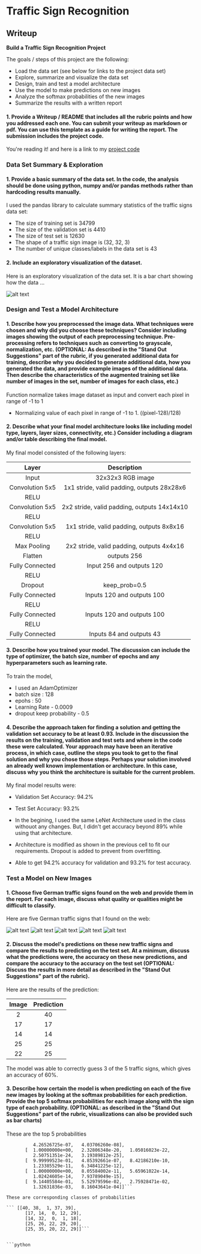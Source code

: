 
# **Traffic Sign Recognition** 

## Writeup

**Build a Traffic Sign Recognition Project**

The goals / steps of this project are the following:
* Load the data set (see below for links to the project data set)
* Explore, summarize and visualize the data set
* Design, train and test a model architecture
* Use the model to make predictions on new images
* Analyze the softmax probabilities of the new images
* Summarize the results with a written report

#### 1. Provide a Writeup / README that includes all the rubric points and how you addressed each one. You can submit your writeup as markdown or pdf. You can use this template as a guide for writing the report. The submission includes the project code.

You're reading it! and here is a link to my [project code](https://github.com/shankarpandala/CarND-Traffic-Sign-Classifier-Project/blob/master/Traffic_Sign_Classifier.ipynb)

### Data Set Summary & Exploration

#### 1. Provide a basic summary of the data set. In the code, the analysis should be done using python, numpy and/or pandas methods rather than hardcoding results manually.

I used the pandas library to calculate summary statistics of the traffic
signs data set:

* The size of training set is 34799
* The size of the validation set is 4410
* The size of test set is 12630
* The shape of a traffic sign image is (32, 32, 3)
* The number of unique classes/labels in the data set is 43

#### 2. Include an exploratory visualization of the dataset.

Here is an exploratory visualization of the data set. It is a bar chart showing how the data ...

![alt text](hist.png)

### Design and Test a Model Architecture

#### 1. Describe how you preprocessed the image data. What techniques were chosen and why did you choose these techniques? Consider including images showing the output of each preprocessing technique. Pre-processing refers to techniques such as converting to grayscale, normalization, etc. (OPTIONAL: As described in the "Stand Out Suggestions" part of the rubric, if you generated additional data for training, describe why you decided to generate additional data, how you generated the data, and provide example images of the additional data. Then describe the characteristics of the augmented training set like number of images in the set, number of images for each class, etc.)

Function normalize takes image dataset as input and convert each pixel in range of -1 to 1

* Normalizing value of each pixel in range of -1 to 1. ((pixel-128)/128)


#### 2. Describe what your final model architecture looks like including model type, layers, layer sizes, connectivity, etc.) Consider including a diagram and/or table describing the final model.

My final model consisted of the following layers:

| Layer         		|     Description	        					| 
|:---------------------:|:---------------------------------------------:| 
| Input         		| 32x32x3 RGB image   							| 
| Convolution 5x5     	| 1x1 stride, valid padding, outputs 28x28x6 	|
| RELU					|												|
| Convolution 5x5     	| 2x2 stride, valid padding, outputs 14x14x10 	|
| RELU					|												|
| Convolution 5x5     	| 1x1 stride, valid padding, outputs 8x8x16 	|
| RELU					|												|
| Max Pooling       	| 2x2 stride, valid padding, outputs 4x4x16 	|
| Flatten				|	outputs 256									|
| Fully Connected     	| Input 256 and outputs 120                 	|
| RELU					|												|
| Dropout				|	keep_prob=0.5								|
| Fully Connected     	| Inputs 120 and outputs 100                 	|
| RELU					|												|
| Fully Connected     	| Inputs 120 and outputs 100                 	|
| RELU					|												|
| Fully Connected     	| Inputs 84 and outputs 43                  	|

#### 3. Describe how you trained your model. The discussion can include the type of optimizer, the batch size, number of epochs and any hyperparameters such as learning rate.

To train the model, 
* I used an AdamOptimizer
* batch size : 128
* epohs : 50
* Learning Rate - 0.0009
* dropout keep probability - 0.5


#### 4. Describe the approach taken for finding a solution and getting the validation set accuracy to be at least 0.93. Include in the discussion the results on the training, validation and test sets and where in the code these were calculated. Your approach may have been an iterative process, in which case, outline the steps you took to get to the final solution and why you chose those steps. Perhaps your solution involved an already well known implementation or architecture. In this case, discuss why you think the architecture is suitable for the current problem.

My final model results were:

* Validation Set Accuracy: 94.2%

* Test Set Accuracy: 93.2%

* In the begining, I used the same LeNet Architecture used in the class withouot any changes. But, I didn't get accuracy beyond 89% while using that architecture.


* Architecture is modified as shown in the previous cell to fit our requirements. Dropout is added to prevent from overfitting.

* Able to get 94.2% accuracy for validation and 93.2% for test accuracy.

### Test a Model on New Images

#### 1. Choose five German traffic signs found on the web and provide them in the report. For each image, discuss what quality or qualities might be difficult to classify.

Here are five German traffic signs that I found on the web:

![alt text](test_images/22.jpg) ![alt text](test_images/14.jpg) ![alt text](test_images/17.jpg) 
![alt text](test_images/2.jpg) ![alt text](test_images/25.jpg)



#### 2. Discuss the model's predictions on these new traffic signs and compare the results to predicting on the test set. At a minimum, discuss what the predictions were, the accuracy on these new predictions, and compare the accuracy to the accuracy on the test set (OPTIONAL: Discuss the results in more detail as described in the "Stand Out Suggestions" part of the rubric).

Here are the results of the prediction:

| Image			        |     Prediction	        					| 
|:---------------------:|:---------------------------------------------:| 
| 2      		        | 40   									        | 
| 17     			    | 17 										    |
| 14					| 14											|
| 25	      		    | 25					 				        |
| 22			        | 25      							            |


The model was able to correctly guess 3 of the 5 traffic signs, which gives an accuracy of 60%. 

#### 3. Describe how certain the model is when predicting on each of the five new images by looking at the softmax probabilities for each prediction. Provide the top 5 softmax probabilities for each image along with the sign type of each probability. (OPTIONAL: as described in the "Stand Out Suggestions" part of the rubric, visualizations can also be provided such as bar charts)

These are the top 5 probabilities

```[[  9.99533057e-01,   3.23854241e-04,   1.42634744e-04,
          4.26526725e-07,   4.03706260e-08],
       [  1.00000000e+00,   2.32806348e-20,   1.05016023e-22,
          2.50751351e-24,   3.19389812e-25],
       [  9.99999523e-01,   4.85392661e-07,   8.42186210e-10,
          1.23385529e-11,   6.34841225e-12],
       [  1.00000000e+00,   8.05584002e-11,   5.65961022e-14,
          1.02424605e-14,   7.93789049e-15],
       [  9.14405584e-01,   5.52979596e-02,   2.75928471e-02,
          1.32631836e-03,   8.16043641e-04]]```
          
These are corresponding classes of probabilities

``` [[40, 38,  1, 37, 39],
       [17, 14,  0, 12, 29],
       [14, 32,  0,  1, 18],
       [25, 26, 22, 29, 20],
       [25, 35, 20, 22, 29]]```


```python

```
